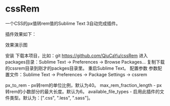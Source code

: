 # cssRem
一个CSS的px值转rem值的Sublime Text 3自动完成插件。


插件效果如下：

效果演示图


安装
下载本项目，比如：git https://github.com/QiuCaYu/cssRem
进入packages目录：Sublime Text -> Preferences -> Browse Packages...
复制下载的cssrem目录到刚才的packges目录里。
重启Sublime Text。
配置参数
参数配置文件：Sublime Text -> Preferences -> Package Settings -> cssrem

px_to_rem - px转rem的单位比例，默认为40。
max_rem_fraction_length - px转rem的小数部分的最大长度。默认为6。
available_file_types - 启用此插件的文件类型。默认为：[".css", ".less", ".sass"]。

